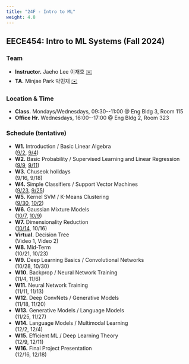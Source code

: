 ```yaml
---
title: "24F - Intro to ML"
weight: 4.8
---
```


## **EECE454: Intro to ML Systems (Fall 2024)**

### **Team**
- **Instructor.** Jaeho Lee 이재호 [✉️](mailto:jaeho.lee@postech.ac.kr)
- **TA.** Minjae Park 박민재 [✉️](mailto:mjae.park@postech.ac.kr)

### **Location & Time**
- **Class.** Mondays/Wednesdays, 09:30--11:00 @ Eng Bldg 3, Room 115
- **Office Hr.** Wednesdays, 16:00--17:00 @ Eng Bldg 2, Room 323


### **Schedule (tentative)**
- **W1.** Introduction / Basic Linear Algebra  
([9/2](lec/L1.pdf), [9/4](lec/L2.pdf))
- **W2.** Basic Probability / Supervised Learning and Linear Regression  
([9/9](lec/L3.pdf), [9/11](lec/L4.pdf))  
- **W3.** Chuseok holidays  
(9/16, 9/18)  
- **W4.** Simple Classifiers / Support Vector Machines  
([9/23](lec/L5.pdf), [9/25](lec/L6.pdf))
- **W5.** Kernel SVM / K-Means Clustering  
([9/30](lec/L7.pdf), [10/2](lec/L8.pdf))
- **W6.** Gaussian Mixture Models  
([10/7](lec/L9.pdf), [10/9](lec/L10.pdf))
- **W7.** Dimensionality Reduction  
([10/14](lec/L11.pdf), 10/16)
- **Virtual.** Decision Tree  
(Video 1, Video 2)
- **W8.** Mid-Term  
(10/21, 10/23)
- **W9.** Deep Learning Basics / Convolutional Networks  
(10/28, 10/30)
- **W10.** Backprop / Neural Network Training   
(11/4, 11/6)
- **W11.** Neural Network Training  
(11/11, 11/13)
- **W12.** Deep ConvNets / Generative Models  
(11/18, 11/20)
- **W13.** Generative Models / Language Models  
(11/25, 11/27)
- **W14.** Language Models / Multimodal Learning  
(12/2, 12/4)
- **W15.** Efficient ML / Deep Learning Theory   
(12/9, 12/11)  
- **W16.** Final Project Presentation  
(12/16, 12/18)